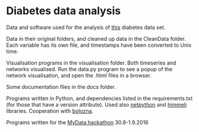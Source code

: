 
# Diabetes data analysis

Data and software used for the analysis of [this](https://github.com/mrinnetmaki/mydata) diabetes data set.

Data in their original folders, and cleaned up data in the CleanData folder. Each variable has its own file, and timestamps have been converted to Unix time.

Visualisation programs in the visualisation folder. Both timeseries and networks visualised. Run the data.py program to see a popup of the network visualisation, and open the .html files in a browser. 

Some documentation files in the docs folder.

Programs written in Python, and dependencies listed in the requirements.txt (for those that have a version attribute). Used also [netpython](https://github.com/CxAalto/netpython) and [himmeli](https://github.com/CxAalto/himmeli_3.0.1) libraries. Cooperation with [bolozna](https://github.com/bolozna).

Programs written for the [MyData hackathon](http://mydata2016.org/ultrhahack) 30.8-1.9.2016 
